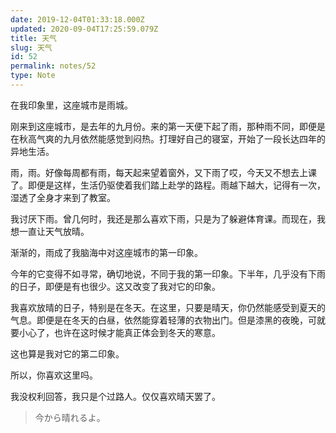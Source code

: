 ```yaml
---
date: 2019-12-04T01:33:18.000Z
updated: 2020-09-04T17:25:59.079Z
title: 天气
slug: 天气
id: 52
permalink: notes/52
type: Note
---
```


在我印象里，这座城市是雨城。

刚来到这座城市，是去年的九月份。来的第一天便下起了雨，那种雨不同，即便是在秋高气爽的九月依然能感觉到闷热。打理好自己的寝室，开始了一段长达四年的异地生活。

雨，雨。好像每周都有雨，每天起来望着窗外，又下雨了哎，今天又不想去上课了。即便是这样，生活仍驱使着我们踏上赴学的路程。雨越下越大，记得有一次，湿透了全身才来到了教室。

我讨厌下雨。曾几何时，我还是那么喜欢下雨，只是为了躲避体育课。而现在，我想一直让天气放晴。

渐渐的，雨成了我脑海中对这座城市的第一印象。

今年的它变得不如寻常，确切地说，不同于我的第一印象。下半年，几乎没有下雨的日子，即便是有也很少。这又改变了我对它的印象。

我喜欢放晴的日子，特别是在冬天。在这里，只要是晴天，你仍然能感受到夏天的气息。即便是在冬天的白昼，依然能穿着轻薄的衣物出门。但是漆黑的夜晚，可就要小心了，也许在这时候才能真正体会到冬天的寒意。

这也算是我对它的第二印象。

所以，你喜欢这里吗。

我没权利回答，我只是个过路人。仅仅喜欢晴天罢了。

> 今から晴れるよ。